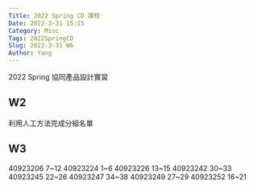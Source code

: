 ```yaml
---
Title: 2022 Spring CD 課程
Date: 2022-3-31 15:15
Category: Misc
Tags: 2022SpringCD
Slug: 2022-3-31 W6
Author: Yang
---
```


2022 Spring 協同產品設計實習

<!-- PELICAN_END_SUMMARY -->

W2
----

利用人工方法完成分組名單


W3
----

40923206 7~12
40923224 1~6
40923226 13~15
40923242 30~33
40923245 22~26
40923247 34~38
40923249 27~29
40923252 16~21

